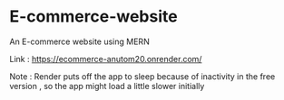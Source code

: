 # E-commerce-website
An E-commerce website using MERN

Link : https://ecommerce-anutom20.onrender.com/

Note : Render puts off the app to sleep because of inactivity in the free version , so the app might load a little slower initially

